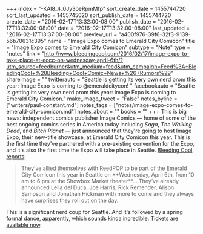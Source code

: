 +++
index = "-KAl8_4_0Jy3oeRpmMfp"
sort_create_date = 1455744720
sort_last_updated = 1455745020
sort_publish_date = 1455744720
create_date = "2016-02-17T13:32:00-08:00"
publish_date = "2016-02-17T13:32:00-08:00"
date = "2016-02-17T13:32:00-08:00"
last_updated = "2016-02-17T13:37:00-08:00"
preview_url = "a400f976-39f6-32f3-9139-56b70631c395"
name = "Image Expo comes to Emerald City Comicon"
title = "Image Expo comes to Emerald City Comicon"
subtype = "Note"
type = "notes"
link = "http://www.bleedingcool.com/2016/02/17/image-expo-to-take-place-at-eccc-on-wednesday-april-6th/?utm_source=feedburner&utm_medium=feed&utm_campaign=Feed%3A+BleedingCool+%28Bleeding+Cool+Comic+News+%26+Rumors%29"
shareimage = ""
twitterauto = "Seattle is getting its very own nerd prom this year: Image Expo is coming to @emeraldcitycon! "
facebookauto = "Seattle is getting its very own nerd prom this year: Image Expo is coming to Emerald City Comicon."
make_image_tweet = "False"
notes_byline = ["writers/paul-constant.md"]
notes_tags = ["notes/image-expo-comes-to-emerald-city-comicon.md"]
notes_about = ""
books = ""
+++
This is big news: independent comics publisher Image Comics — home of some of the best ongoing comics series in America today including *Saga*, *The Walking Dead*, and *Bitch Planet* — just announced that they're going to host Image Expo, their new-title showcase, at Emerald City Comicon this year. This is the first time they've partnered with a pre-existing convention for the Expo, and it's also the first time the Expo will take place in Seattle. [Bleeding Cool reports](http://www.bleedingcool.com/2016/02/17/image-expo-to-take-place-at-eccc-on-wednesday-april-6th/?utm_source=feedburner&utm_medium=feed&utm_campaign=Feed%3A+BleedingCool+%28Bleeding+Cool+Comic+News+%26+Rumors%29):

<blockquote>They’ve allied themselves with ReedPOP to be part of the Emerald City Comicon this year in Seattle on **Wednesday, April 6th, from 10 am to 6 pm at the Showbox Market theater**... They’ve already announced  Leila del Duca, Joe Harris, Rick Remender, Alison Sampson  and Jonathan Hickman with more to come and they always have surprises they roll out on the day.</blockquote>

This is a significant nerd coup for Seattle. And it's followed by a spring formal dance, apparently, which sounds kinda incredible. Tickets are [available now](https://www.showclix.com/event/ImageEXPO16).


